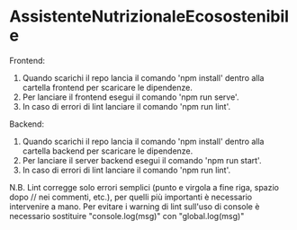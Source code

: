 # AssistenteNutrizionaleEcosostenibile

Frontend:
1) Quando scarichi il repo lancia il comando 'npm install' dentro alla cartella frontend per scaricare le dipendenze.
2) Per lanciare il frontend esegui il comando 'npm run serve'.
3) In caso di errori di lint lanciare il comando 'npm run lint'.


Backend:
1) Quando scarichi il repo lancia il comando 'npm install' dentro alla cartella backend per scaricare le dipendenze.
2) Per lanciare il server backend esegui il comando 'npm run start'.
3) In caso di errori di lint lanciare il comando 'npm run lint'.


N.B. Lint corregge solo errori semplici (punto e virgola a fine riga, spazio dopo // nei commenti, etc.), per quelli più importanti è necessario intervenire a mano.
Per evitare i warning di lint sull'uso di console è necessario sostituire "console.log(msg)" con "global.log(msg)"
